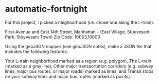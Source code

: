 # automatic-fortnight
For this project, I picked a neighborhood (i.e. chose one along the L-train).

First-Avenue and East 14th Street, Manhattan - (East Village, Stuyvesant Park, Stuyvesant Town)
Zip Code: 10003,10009

Using the geoJSON mapper (see geoJSON notes), make a JSON file that includes the following features:

Your L-train neighborhood marked as a region (e.g. polygon),
The L-train (marked as a gray line),
Other major transportation corridors (e.g. subway lines, major bus routes, or major roads) marked as lines, and
Transit stops on your subway lines and major bus routes (marked as points).
